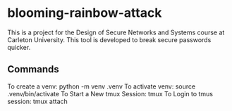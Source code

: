 # blooming-rainbow-attack

This is a project for the Design of Secure Networks and Systems course at Carleton University. This tool is developed to break secure passwords quicker.

## Commands

To create a venv: python -m venv .venv
To activate venv: source .venv/bin/activate
To Start a New tmux Session: tmux
To Login to tmus session: tmux attach
